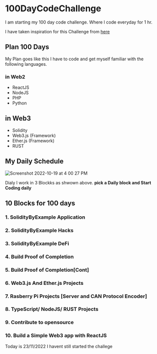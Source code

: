 # 100DayCodeChallenge
I am starting my 100 day code challenge. Where I code everyday for 1 hr.


I have taken inspiration for this Challenge from [here](https://www.100daysofcode.com/)

## Plan 100 Days
My Plan goes like this I have to code and get myself familiar with the following languages.

### in Web2

- ReactJS
- NodeJS
- PHP
- Python

## in Web3

- Solidity
- Web3.js (Framework)
- Ether.js (Framework)
- RUST


## My Daily Schedule 
![Screenshot 2022-10-19 at 4 00 27 PM](https://user-images.githubusercontent.com/29357326/196669374-a54e101d-a9ba-41dd-b23b-2de35a01e429.png)

Dialy I work in 3 Blockks as shwown above. 
**pick a Daily block and Start Coding daily**

## 10 Blocks for 100 days 
### 1. SolidityByExample Application 
### 2. SolidityByExample Hacks 
### 3. SolidityByExample DeFi
### 4. Build Proof of Completion 
### 5. Build Proof of Completion[Cont]
### 6. Web3.js And Ether.js Projects 
### 7. Rasberry Pi Projects [Server and CAN Protocol Encoder]
### 8. TypeScript/ NodeJS/ RUST Projects
### 9. Contribute to opensource 
### 10. Build a Simple Web3 app with ReactJS

Today is 23/11/2022 I havent still started  the challege 


